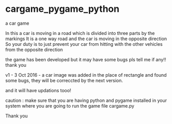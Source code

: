 
# cargame_pygame_python


a car game 

In this a car is moving in a road which is divided into three parts by the markings 
It is a one way road and the car is moving in the opposite direction 
So your duty is to just prevent your car from hitting with the other vehicles from the opposite direction 

the game has been developed but it may have some bugs 
pls tell me if any!!
thank you

v1 - 3 Oct 2016 - a car image was added in the place of rectangle and found some bugs, they will be correccted by the next version.


and it will have updations tooo!

caution : make sure that you are having python and pygame installed in your system where you are going to run the game file cargame.py

Thank you
